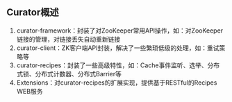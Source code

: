 ## Curator概述
1. curator-framework：封装了对ZooKeeper常用API操作，如：对ZooKeeper链接的管理，对链接丢失自动重新链接
2. curator-client：ZK客户端API封装，解决了一些繁琐低级的处理，如：重试策略等
3. curator-recipes：封装了一些高级特性，如：Cache事件监听、选举、分布式锁、分布式计数器、分布式Barrier等
4. Extensions：对curator-recipes的扩展实现，提供基于RESTful的Recipes WEB服务


